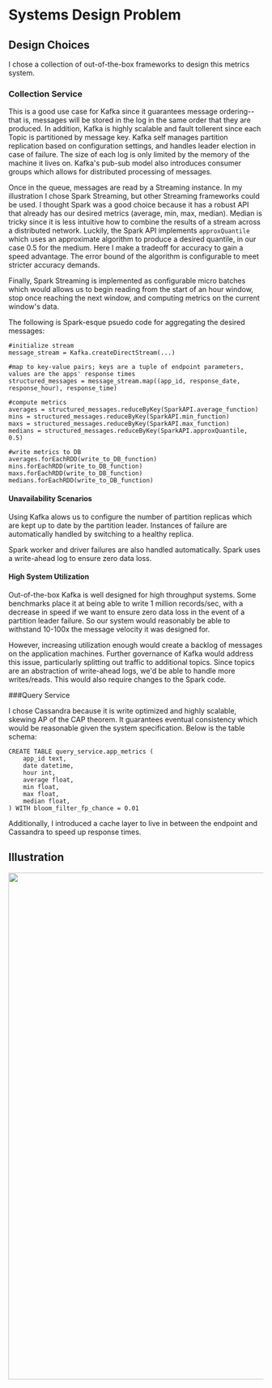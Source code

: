 # Systems Design Problem

## Design Choices

I chose a collection of out-of-the-box frameworks to design this metrics system. 

### Collection Service

This is a good use case for Kafka since it guarantees message ordering-- that is, messages will be stored in the log in the same order that they are produced. In addition, Kafka is highly scalable and fault tollerent since each Topic is partitioned by message key. Kafka self manages partition replication based on configuration settings, and handles leader election in case of failure. The size of each log is only limited by the memory of the machine it lives on. Kafka's pub-sub model also introduces consumer groups which allows for distributed processing of messages.

Once in the queue, messages are read by a Streaming instance. In my illustration I chose Spark Streaming, but other Streaming frameworks could be used. I thought Spark was a good choice because it has a robust API that already has our desired metrics (average, min, max, median). Median is tricky since it is less intuitive how to combine the results of a stream across a distributed network. Luckily, the Spark API implements `approxQuantile` which uses an approximate algorithm to produce a desired quantile, in our case 0.5 for the medium. Here I make a tradeoff for accuracy to gain a speed advantage. The error bound of the algorithm is configurable to meet stricter accuracy demands. 

Finally, Spark Streaming is implemented as configurable micro batches which would allows us to begin reading from the start of an hour window, stop once reaching the next window, and computing metrics on the current window's data. 

The following is Spark-esque psuedo code for aggregating the desired messages:
```
#initialize stream
message_stream = Kafka.createDirectStream(...)

#map to key-value pairs; keys are a tuple of endpoint parameters, values are the apps' response times
structured_messages = message_stream.map((app_id, response_date, response_hour), response_time)

#compute metrics
averages = structured_messages.reduceByKey(SparkAPI.average_function)
mins = structured_messages.reduceByKey(SparkAPI.min_function)
maxs = structured_messages.reduceByKey(SparkAPI.max_function)
medians = structured_messages.reduceByKey(SparkAPI.approxQuantile, 0.5)

#write metrics to DB
averages.forEachRDD(write_to_DB_function)
mins.forEachRDD(write_to_DB_function)
maxs.forEachRDD(write_to_DB_function)
medians.forEachRDD(write_to_DB_function)
```

#### Unavailability Scenarios

Using Kafka alows us to configure the number of partition replicas which are kept up to date by the partition leader. Instances of failure are automatically handled by switching to a healthy replica.

Spark worker and driver failures are also handled automatically. Spark uses a write-ahead log to ensure zero data loss.

#### High System Utilization

Out-of-the-box Kafka is well designed for high throughput systems. Some benchmarks place it at being able to write 1 million records/sec, with a decrease in speed if we want to ensure zero data loss in the event of a partition leader failure. So our system would reasonably be able to withstand 10-100x the message velocity it was designed for. 

However, increasing utilization enough would create a backlog of messages on the application machines. Further governance of Kafka would address this issue, particularly splitting out traffic to additional topics. Since topics are an abstraction of write-ahead logs, we'd be able to handle more writes/reads. This would also require changes to the Spark code. 

###Query Service

I chose Cassandra because it is write optimized and highly scalable, skewing AP of the CAP theorem. It guarantees eventual consistency which would be reasonable given the system specification. Below is the table schema:
```
CREATE TABLE query_service.app_metrics (
	app_id text,
	date datetime,
	hour int,
	average float,
	min float,
	max float,
	median float,
) WITH bloom_filter_fp_chance = 0.01

```

Additionally, I introduced a cache layer to live in between the endpoint and Cassandra to speed up response times. 

## Illustration

<img src="img/sytem_blocks_and_notes.png" width="1000px">


